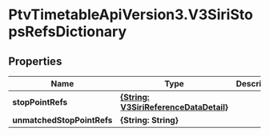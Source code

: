 # PtvTimetableApiVersion3.V3SiriStopsRefsDictionary

## Properties
Name | Type | Description | Notes
------------ | ------------- | ------------- | -------------
**stopPointRefs** | [**{String: V3SiriReferenceDataDetail}**](V3SiriReferenceDataDetail.md) |  | [optional] 
**unmatchedStopPointRefs** | **{String: String}** |  | [optional] 
